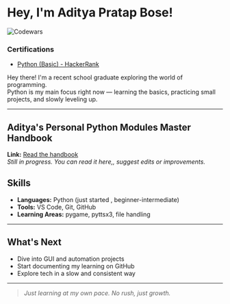 # Hey, I'm Aditya Pratap Bose!

![Codewars](https://www.codewars.com/users/Aditya8k1%20/badges/large)

### Certifications

- [Python (Basic) - HackerRank](https://github.com/Aditya-Pratap-Bose/Aditya-Pratap-Bose/blob/e293c930f74ba53b05919a4ba3871da1fba3cc2a/python_basic%20certificate.pdf_20250429_145022_0000.png)


Hey there! I'm a recent school graduate exploring the world of programming.  
Python is my main focus right now — learning the basics, practicing small projects, and slowly leveling up.

---

## Aditya's Personal Python Modules Master Handbook

**Link:** [Read the handbook](https://drive.google.com/drive/folders/1KsRBlBs0BPwhBn8mjhJlNWc3Eg_VbHGc)  
_Still in progress. You can read it here,, suggest edits or improvements._

## Skills

- **Languages:** Python (just started , beginner-intermediate)
- **Tools:** VS Code, Git, GitHub  
- **Learning Areas:** pygame, pyttsx3, file handling

---

## What's Next

- Dive into GUI and automation projects  
- Start documenting my learning on GitHub  
- Explore tech in a slow and consistent way

---

> _Just learning at my own pace. No rush, just growth._
